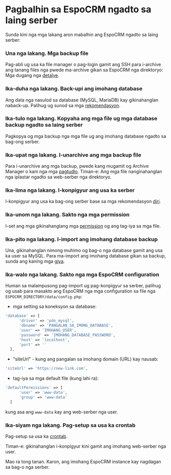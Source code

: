 # Pagbalhin sa EspoCRM ngadto sa laing serber

Sunda kini nga mga lakang aron mabalhin ang EspoCRM ngadto sa laing serber:

### Una nga lakang. Mga backup file

Pag-abli ug usa ka file manager o pag-login gamit ang SSH para i-archive ang tanang files nga pwede ma-archive gikan sa EspoCRM nga direktoryo: Mga dugang nga [detalye](backup-and-restore.md#step-1-pag-backup-sa-mga-file).

### Ika-duha nga lakang. Back-upi ang imohang database

Ang data nga nasulod sa database (MySQL, MariaDB) kay gikinahanglan naback-up. Palihug ug sunod sa mga [rekomendasyon](backup-and-restore.md#step-2-pag-backup-sa-database).

### Ika-tulo nga lakang. Kopyaha ang mga file ug mga database backup ngadto sa laing serber

Pagkopya og mga backup nga mga file ug ang imohang database ngadto sa bag-ong serber.

### Ika-upat nga lakang. I-unarchive ang mga backup file

Para i-unarchive ang mga backup, pwede kang mugamit og Archive Manager o kani nga mga [pagtudlo](backup-and-restore.md#step-1-pag-unarchive-sa-mga-backup-nga-file).
Timan-e: Ang mga file nanginahanglan nga iplastar ngadto sa web-serber nga direktoryo.

### Ika-lima nga lakang. I-konpigyur ang usa ka serber

I-konpigyur ang usa ka bag-ong serber base sa mga rekomendasyon [diri](server-configuration.md).

### Ika-unom nga lakang. Sakto nga mga permission

I-set ang mga gikinahanglang mga [permission](server-configuration.md#mga-gikinahanlang-permiso-para-sa-mga-unix-based-nga-mga-sistema) og ang tag-iya sa mga file.

### Ika-pito nga lakang. I-import ang imohang database backup

Una, gikinahanglan nimong muhimo og bag-o nga database gamit ang usa ka user sa MySQL. Para ma-import ang imohang database gikan sa backup, sunda ang kaning mga [giya](backup-and-restore.md#step-3-pag-import-sa-database-dump).

### Ika-walo nga lakang. Sakto nga mga EspoCRM configuration

Human sa malampusong pag-import ug pag-konpigyur sa serber, palihug og usab para masakto ang EspoCRM nga mga configuration sa file nga `ESPOCRM_DIRECTORY/data/config.php`:

 * mga setting sa koneksyon sa database:

  ```php
  'database' => [
        'driver' => 'pdo_mysql',
        'dbname' => 'PANGALAN_SA_IMONG_DATABASE',
        'user' => 'IMOHANG_USER',
        'password' => 'IMOHANG_DATABASE_PASSWORD',
        'host' => 'localhost',
        'port' => ''
    ],
  ```

   * "siteUrl" - kung ang pangalan sa imohang domain (URL) kay nausab:

  ```php
  'siteUrl' => 'https://new-link.com',
  ```

  * tag-iya sa mga default file (kung lahi ra):

  ```php
  'defaultPermissions' => [
        'user' => 'www-data',
        'group' => 'www-data'
    ]
  ```

  kung asa ang `www-data` kay ang web-serber nga user.

### Ika-siyam nga lakang. Pag-setup sa usa ka crontab

Pag-setup sa usa ka [crontab](server-configuration.md#pag-setup-og-crontab).

Timan-e: gikinahanglan i-konpigyur kini gamit ang imohang web-serber nga user.

Mao ra tong tanan. Karon, ang imohang EspoCRM instance kay nagdagan sa bag-o nga serber.
